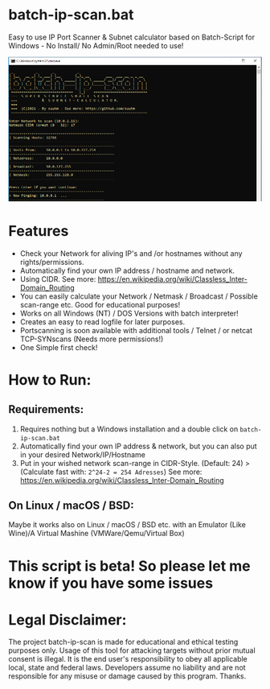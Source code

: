 # batch-ip-scan.bat
Easy to use IP Port Scanner &amp; Subnet calculator based on Batch-Script for Windows - No Install/ No Admin/Root needed to use!

![Thumb](/files-src/screen01.PNG )

# Features
- Check your Network for aliving IP's and /or hostnames without any rights/permissions.
- Automatically find your own IP address / hostname and network.
- Using CIDR. See more: https://en.wikipedia.org/wiki/Classless_Inter-Domain_Routing
- You can easily calculate your Network / Netmask / Broadcast / Possible scan-range etc. Good for educational purposes!
- Works on all Windows (NT) / DOS Versions with batch interpreter!
- Creates an easy to read logfile for later purposes.
- Portscanning is soon available with additional tools / Telnet / or netcat TCP-SYNscans (Needs more permissions!)
- One Simple first check!

# How to Run:
## Requirements:

1. Requires nothing but a Windows installation and a double click on ```batch-ip-scan.bat``` 
2. Automatically find your own IP address & network, but you can also put in your desired Network/IP/Hostname
3. Put in your wished network scan-range in CIDR-Style. (Default: 24) > (Calculate fast with: ```2^24-2 = 254 Adresses```) See more: https://en.wikipedia.org/wiki/Classless_Inter-Domain_Routing

## On Linux / macOS / BSD:

Maybe it works also on Linux / macOS / BSD etc. with an Emulator (Like Wine)/A Virtual Mashine (VMWare/Qemu/Virtual Box)

# This script is beta! So please let me know if you have some issues

# Legal Disclaimer:

The project batch-ip-scan is made for educational and ethical testing purposes only. Usage of this tool for attacking targets without prior mutual consent is illegal. It is the end user's responsibility to obey all applicable local, state and federal laws. Developers assume no liability and are not responsible for any misuse or damage caused by this program. Thanks.

